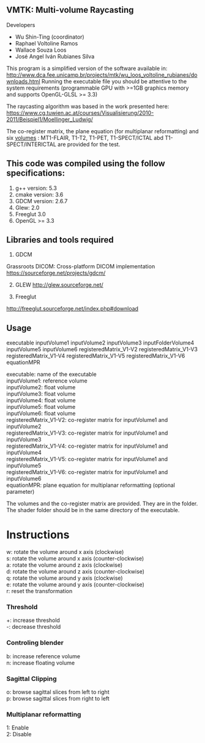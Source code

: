 ## VMTK: Multi-volume Raycasting

Developers

  - Wu Shin-Ting (coordinator)  
  - Raphael Voltoline Ramos  
  - Wallace Souza Loos  
  - José Angel Iván Rubianes Silva  

This program is a simplified version of the software 
available in: http://www.dca.fee.unicamp.br/projects/mtk/wu_loos_voltoline_rubianes/downloads.html
Running the executable file you should be attentive to the system requirements (programmable GPU with >=1GB graphics memory and supports OpenGL-GLSL >= 3.3)	

The raycasting algorithm was based in the work presented here: https://www.cg.tuwien.ac.at/courses/Visualisierung/2010-2011/Beispiel1/Moellinger_Ludwig/

The co-register matrix, the plane equation (for multiplanar reformatting) and six [volumes](http://www.dca.fee.unicamp.br/projects/mtk/wu_loos_voltoline_rubianes/downloads/volumes.zip) : 
MT1-FLAIR, T1-T2, T1-PET, T1-SPECT/ICTAL abd T1-SPECT/INTERICTAL are provided for the test.

## This code was compiled using the follow specifications:

1) g++ version: 5.3
2) cmake version: 3.6
3) GDCM version: 2.6.7
4) Glew: 2.0
5) Freeglut 3.0
6) OpenGL >= 3.3

## Libraries and tools required

1) GDCM

Grassroots DICOM: Cross-platform DICOM implementation
https://sourceforge.net/projects/gdcm/

2) GLEW
http://glew.sourceforge.net/

3) Freeglut

http://freeglut.sourceforge.net/index.php#download

## Usage

executable inputVolume1 inputVolume2 inputVolume3 inputFolderVolume4 inputVolume5 inputVolume6 
registeredMatrix_V1-V2 registeredMatrix_V1-V3 registeredMatrix_V1-V4 registeredMatrix_V1-V5 registeredMatrix_V1-V6 equationMPR

executable: name of the executable  
inputVolume1: reference volume  
inputVolume2: float volume  
inputVolume3: float volume  
inputVolume4: float volume  
inputVolume5: float volume  
inputVolume6: float volume  
registeredMatrix_V1-V2: co-register matrix for inputVolume1 and inputVolume2  
registeredMatrix_V1-V3: co-register matrix for inputVolume1 and inputVolume3  
registeredMatrix_V1-V4: co-register matrix for inputVolume1 and inputVolume4  
registeredMatrix_V1-V5: co-register matrix for inputVolume1 and inputVolume5  
registeredMatrix_V1-V6: co-register matrix for inputVolume1 and inputVolume6  
equationMPR: plane equation for multiplanar reformatting (optional parameter)  

The volumes and the co-register matrix are provided. 
They are in the folder. The shader folder should be in the same directory of the executable.

# Instructions

w: rotate the volume around x axis (clockwise)  
s: rotate the volume around x axis (counter-clockwise)  
a: rotate the volume around z axis (clockwise)  
d: rotate the volume around z axis (counter-clockwise)  
q: rotate the volume around y axis (clockwise)  
e: rotate the volume around y axis (counter-clockwise)  
r: reset the transformation  


### Threshold

+: increase threshold  
-: decrease threshold  


### Controling blender

b: increase reference volume  
n: increase floating volume  
	

### Sagittal Clipping

o: browse sagittal slices from left to right  
p: browse sagittal slices from right to left  

	
### Multiplanar reformatting

1: Enable  
2: Disable  